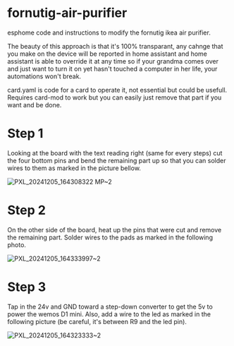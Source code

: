 # fornutig-air-purifier

esphome code and instructions to modify the fornutig ikea air purifier.

The beauty of this approach is that it's 100% transparant, any cahnge that you make on the device will be reported in home assistant and home assistant is able to override it at any time so if your grandma comes over and just want to turn it on yet hasn't touched a computer in her life, your automations won't break.

card.yaml is code for a card to operate it, not essential but could be usefull. Requires card-mod to work but you can easily just remove that part if you want and be done.

# Step 1

Looking at the board with the text reading right (same for every steps) cut the four bottom pins and bend the remaining part up so that you can solder wires to them as marked in the picture bellow.

![PXL_20241205_164308322 MP~2](https://github.com/user-attachments/assets/4f403741-13f4-4192-b5bd-4f9692cfdf66)

# Step 2

On the other side of the board, heat up the pins that were cut and remove the remaining part. Solder wires to the pads as marked in the following photo.

![PXL_20241205_164333997~2](https://github.com/user-attachments/assets/f47bfffe-7c73-4633-a8dc-c9868fe0eac0)

# Step 3

Tap in the 24v and GND toward a step-down converter to get the 5v to power the wemos D1 mini. Also, add a wire to the led as marked in the following picture (be careful, it's between R9 and the led pin).

![PXL_20241205_164323333~2](https://github.com/user-attachments/assets/20a90854-b66f-494c-bfd2-bf7988047ec6)
